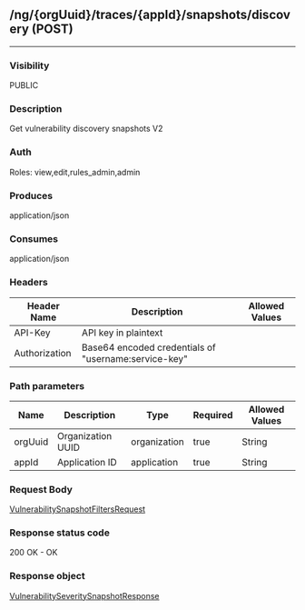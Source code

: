 ## /ng/{orgUuid}/traces/{appId}/snapshots/discovery (POST)
---
### Visibility
PUBLIC
### Description
Get vulnerability discovery snapshots V2
### Auth
Roles: view,edit,rules_admin,admin
### Produces
application/json
### Consumes
application/json
### Headers
| Header Name | Description | Allowed Values |
| ----------- | ----------- | ----------- |
| API-Key | API key in plaintext |  |
| Authorization | Base64 encoded credentials of &quot;username:service-key&quot; |  |
### Path parameters
| Name | Description | Type | Required | Allowed Values |
| ----------- | ----------- | ----------- | ----------- | ----------- |
| orgUuid | Organization UUID | organization | true | String |
| appId | Application ID | application | true | String |
### Request Body
[VulnerabilitySnapshotFiltersRequest](<../../objects/VulnerabilitySnapshotFiltersRequest.md>)
### Response status code
200 OK - OK
### Response object
[VulnerabilitySeveritySnapshotResponse](<../../objects/VulnerabilitySeveritySnapshotResponse.md>)
